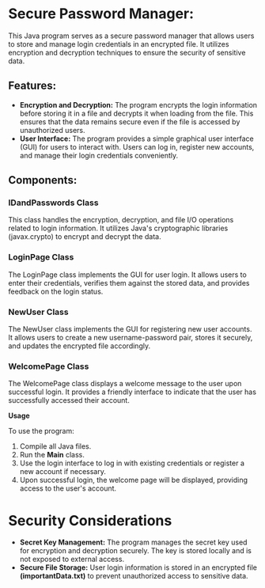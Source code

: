 # Secure Password Manager:

This Java program serves as a secure password manager that allows users to store and manage login credentials in an encrypted file. It utilizes encryption and decryption techniques to ensure the security of sensitive data.

## Features:

* **Encryption and Decryption:** The program encrypts the login information before storing it in a file and decrypts it when loading from the file. This ensures that the data remains secure even if the file is accessed by unauthorized users.
* **User Interface:** The program provides a simple graphical user interface (GUI) for users to interact with. Users can log in, register new accounts, and manage their login credentials conveniently.

## Components:
### **IDandPasswords Class**
This class handles the encryption, decryption, and file I/O operations related to login information. It utilizes Java's cryptographic libraries (javax.crypto) to encrypt and decrypt the data.

### **LoginPage Class**
The LoginPage class implements the GUI for user login. It allows users to enter their credentials, verifies them against the stored data, and provides feedback on the login status.

### **NewUser Class**
The NewUser class implements the GUI for registering new user accounts. It allows users to create a new username-password pair, stores it securely, and updates the encrypted file accordingly.

### **WelcomePage Class**
The WelcomePage class displays a welcome message to the user upon successful login. It provides a friendly interface to indicate that the user has successfully accessed their account.

**Usage**

To use the program:

1. Compile all Java files.
2. Run the **Main** class.
3. Use the login interface to log in with existing credentials or register a new account if necessary.
4. Upon successful login, the welcome page will be displayed, providing access to the user's account.

# Security Considerations
* **Secret Key Management:** The program manages the secret key used for encryption and decryption securely. The key is stored locally and is not exposed to external access.
* **Secure File Storage:** User login information is stored in an encrypted file **(importantData.txt)** to prevent unauthorized access to sensitive data.
